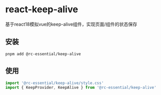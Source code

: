 # react-keep-alive
基于react18模拟vue的keep-alive组件，实现页面/组件的状态保存

## 安装
```shell
pnpm add @rc-essential/keep-alive
```

## 使用
```typescript
import '@rc-essential/keep-alive/style.css'
import { KeepProvider, KeepAlive } from '@rc-essential/keep-alive'


```